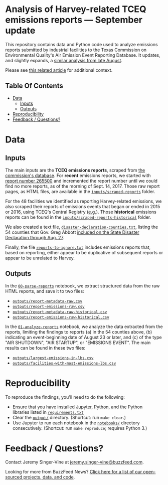 # Analysis of Harvey-related TCEQ emissions reports — September update

This repository contains data and Python code used to analyze emissions reports submitted by industrial facilities to the Texas Commission on Environmental Quality's Air Emission Event Reporting Database. It updates, and slightly expands, a [similar analysis from late August](https://github.com/BuzzFeedNews/2017-08-harvey-emissions-reports).

Please see [this related article](https://www.buzzfeed.com/nidhisubbaraman/tropical-storm-harvey-emissions-pollution) for additional context.

## Table Of Contents

- [Data](#data)
    - [Inputs](#inputs)
    - [Outputs](#outputs)
- [Reproducibility](#reproducibility)
- [Feedback / Questions?](#feedback--questions)

# Data

## Inputs

The main inputs are the __TCEQ emissions reports__, scraped from [the commission's database](http://www2.tceq.texas.gov/oce/eer/index.cfm?fuseaction=main.searchForm). For __recent__ emissions reports, we started with [report number 265500](http://www2.tceq.texas.gov/oce/eer/index.cfm?fuseaction=main.getDetails&target=265500) and incremented the report number until we could find no more reports, as of the morning of Sept. 14, 2017. Those raw report pages, as HTML files, are available in the [`inputs/scraped-reports`](inputs/scraped-reports) folder.

For the 48 facilities we identified as reporting Harvey-related emissions, we also scraped their reports of emissions events that began or ended in 2015 or 2016, using TCEQ's Central Registry ([e.g.](http://www15.tceq.texas.gov/crpub/index.cfm?fuseaction=iwr.eeincdetail&addn_id=895600322009251&re_id=177634852002163)). Those __historical__ emissions reports can be found in the  [`inputs/scraped-reports-historical`](inputs/scraped-reports-historical) folder.

We also created a text file, [`disaster-declaration-counties.txt`](inputs/disaster-declaration-counties.txt), listing the 54 counties that Gov. Greg Abbott [included on the State Disaster Declaration through Aug. 27](https://gov.texas.gov/news/post/governor-abbott-adds-additional-4-texas-counties-to-state-disaster-declaration).

Finally, the file [`reports-to-ignore.txt`](inputs/reports-to-ignore.txt) includes emissions reports that, based on reporting, either appear to be duplicative of subsequent reports or appear to be unrelated to Harvey.

## Outputs

In the [`00-parse-reports`](notebooks/00-parse-reports.ipynb) notebook, we extract structured data from the raw HTML reports, and save it to two files: 

- [`outputs/report-metadata-raw.csv`](outputs/report-metadata-raw.csv)
- [`outputs/report-emissions-raw.csv`](outputs/report-emissions-raw.csv)
- [`outputs/report-metadata-raw-historical.csv`](outputs/report-metadata-raw-historical.csv)
- [`outputs/report-emissions-raw-historical.csv`](outputs/report-emissions-raw-historical.csv)

In the [`01-analyze-reports`](notebooks/01-analyze-reports.ipynb) notebook, we analyze the data extracted from the reports, limiting the findings to reports (a) in the 54 counties above, (b) indicating an event-beginning date of August 23 or later, and (c) of the type "AIR SHUTDOWN", "AIR STARTUP", or "EMISSIONS EVENT". The main results can be found in these two files:

- [`outputs/largest-emissions-in-lbs.csv`](outputs/largest-emissions-in-lbs.csv)
- [`outputs/facilities-with-most-emissions-lbs.csv`](outputs/facilities-with-most-emissions-lbs.csv)


# Reproducibility

To reproduce the findings, you'll need to do the following:

- Ensure that you have installed [Jupyter](http://jupyter.org/), [Python](https://www.python.org/), and the Python libraries listed in [`requirements.txt`](requirements.txt)
- Clear the [`output/`](output/) directory. (Shortcut: run `make clear`.)
- Use Jupyter to run each notebook in the [`notebooks/`](notebooks/) directory consecutively. (Shortcut: run `make reproduce`; requires Python 3.)

# Feedback / Questions?

Contact Jeremy Singer-Vine at [jeremy.singer-vine@buzzfeed.com](jeremy.singer-vine@buzzfeed.com).

Looking for more from BuzzFeed News? [Click here for a list of our open-sourced projects, data, and code](https://github.com/BuzzFeedNews/everything).
